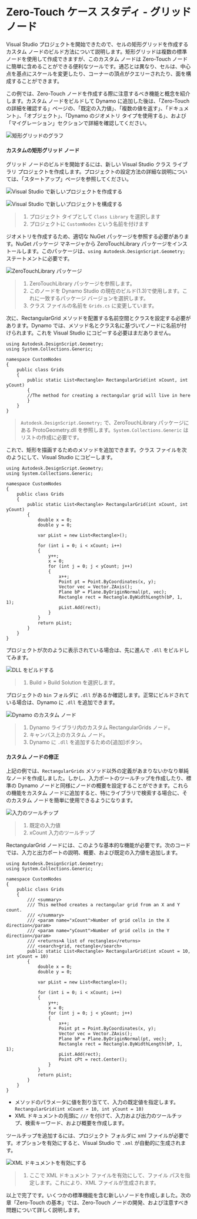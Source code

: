 # Zero-Touch ケース スタディ - グリッド ノード

Visual Studio プロジェクトを開始できたので、セルの矩形グリッドを作成するカスタム ノードのビルド方法について説明します。矩形グリッドは複数の標準ノードを使用して作成できますが、このカスタム ノードは Zero-Touch ノードに簡単に含めることができる便利なツールです。通芯とは異なり、セルは、中心点を基点にスケールを変更したり、コーナーの頂点がクエリーされたり、面を構成することができます。

この例では、Zero-Touch ノードを作成する際に注意するべき機能と概念を紹介します。カスタム ノードをビルドして Dynamo に追加した後は、「Zero-Touch の詳細を確認する」ページの、「既定の入力値」、「複数の値を返す」、「ドキュメント」、「オブジェクト」、「Dynamo のジオメトリ タイプを使用する」、および「マイグレーション」セクションで詳細を確認してください。

![矩形グリッドのグラフ](images/cover-image.jpg)

#### カスタムの矩形グリッド ノード <a href="#custom-rectangular-grid-node" id="custom-rectangular-grid-node"></a>

グリッド ノードのビルドを開始するには、新しい Visual Studio クラス ライブラリ プロジェクトを作成します。プロジェクトの設定方法の詳細な説明については、「スタートアップ」ページを参照してください。

![Visual Studio で新しいプロジェクトを作成する](images/vs-new-project-1.jpg)

![Visual Studio で新しいプロジェクトを構成する](images/vs-new-project-2.jpg)

> 1. プロジェクト タイプとして `Class Library` を選択します
> 2. プロジェクトに `CustomNodes` という名前を付けます

ジオメトリを作成するため、適切な NuGet パッケージを参照する必要があります。NuGet パッケージ マネージャから ZeroTouchLibrary パッケージをインストールします。このパッケージは、`using Autodesk.DesignScript.Geometry;` ステートメントに必要です。

![ZeroTouchLibrary パッケージ](images/vs-nugetpackage.jpg)

> 1. ZeroTouchLibrary パッケージを参照します。
> 2. このノードを Dynamo Studio の現在のビルド(1.3)で使用します。これに一致するパッケージ バージョンを選択します。
> 3. クラス ファイルの名前を `Grids.cs` に変更しています。

次に、RectangularGrid メソッドを配置する名前空間とクラスを設定する必要があります。Dynamo では、メソッド名とクラス名に基づいてノードに名前が付けられます。これを Visual Studio にコピーする必要はまだありません。

```
using Autodesk.DesignScript.Geometry;
using System.Collections.Generic;

namespace CustomNodes
{
    public class Grids
    {
        public static List<Rectangle> RectangularGrid(int xCount, int yCount)
        {
        //The method for creating a rectangular grid will live in here
        }
    }
}
```

> `Autodesk.DesignScript.Geometry;` で、ZeroTouchLibrary パッケージにある ProtoGeometry.dll を参照します。`System.Collections.Generic` はリストの作成に必要です。

これで、矩形を描画するためのメソッドを追加できます。クラス ファイルを次のようにして、Visual Studio にコピーします。

```
using Autodesk.DesignScript.Geometry;
using System.Collections.Generic;

namespace CustomNodes
{
    public class Grids
    {
        public static List<Rectangle> RectangularGrid(int xCount, int yCount)
        {
            double x = 0;
            double y = 0;

            var pList = new List<Rectangle>();

            for (int i = 0; i < xCount; i++)
            {
                y++;
                x = 0;
                for (int j = 0; j < yCount; j++)
                {
                    x++;
                    Point pt = Point.ByCoordinates(x, y);
                    Vector vec = Vector.ZAxis();
                    Plane bP = Plane.ByOriginNormal(pt, vec);
                    Rectangle rect = Rectangle.ByWidthLength(bP, 1, 1);
                    pList.Add(rect);
                }
            }
            return pList;
        }
    }
}
```

プロジェクトが次のように表示されている場合は、先に進んで `.dll` をビルドしてみます。

![DLL をビルドする](images/vs-grids.jpg)

> 1. Build > Build Solution を選択します。

プロジェクトの `bin` フォルダに `.dll` があるか確認します。正常にビルドされている場合は、Dynamo に `.dll` を追加できます。

![Dynamo のカスタム ノード](images/RectangularGrid-Dynamo.jpg)

> 1. Dynamo ライブラリ内のカスタム RectangularGrids ノード。
> 2. キャンバス上のカスタム ノード。
> 3. Dynamo に `.dll` を追加するための[追加]ボタン。

#### カスタム ノードの修正 <a href="#custom-node-modifications" id="custom-node-modifications"></a>

上記の例では、`RectangularGrids` メソッド以外の定義があまりないかなり単純なノードを作成しました。しかし、入力ポートのツールチップを作成したり、標準の Dynamo ノードと同様にノードの概要を設定することができます。これらの機能をカスタム ノードに追加すると、特にライブラリで検索する場合に、そのカスタム ノードを簡単に使用できるようになります。

![入力のツールチップ](images/nodemodification.png)

> 1. 既定の入力値
> 2. xCount 入力のツールチップ

RectangularGrid ノードには、このような基本的な機能が必要です。次のコードでは、入力と出力ポートの説明、概要、および既定の入力値を追加します。

```
using Autodesk.DesignScript.Geometry;
using System.Collections.Generic;

namespace CustomNodes
{
    public class Grids
    {
        /// <summary>
        /// This method creates a rectangular grid from an X and Y count.
        /// </summary>
        /// <param name="xCount">Number of grid cells in the X direction</param>
        /// <param name="yCount">Number of grid cells in the Y direction</param>
        /// <returns>A list of rectangles</returns>
        /// <search>grid, rectangle</search>
        public static List<Rectangle> RectangularGrid(int xCount = 10, int yCount = 10)
        {
            double x = 0;
            double y = 0;

            var pList = new List<Rectangle>();

            for (int i = 0; i < xCount; i++)
            {
                y++;
                x = 0;
                for (int j = 0; j < yCount; j++)
                {
                    x++;
                    Point pt = Point.ByCoordinates(x, y);
                    Vector vec = Vector.ZAxis();
                    Plane bP = Plane.ByOriginNormal(pt, vec);
                    Rectangle rect = Rectangle.ByWidthLength(bP, 1, 1);
                    pList.Add(rect);
                    Point cPt = rect.Center();
                }
            }
            return pList;
        }
    }
}
```

* メソッドのパラメータに値を割り当てて、入力の既定値を指定します。`RectangularGrid(int xCount = 10, int yCount = 10)`
* XML ドキュメントの先頭に `///` を付けて、入力および出力のツールチップ、検索キーワード、および概要を作成します。

ツールチップを追加するには、プロジェクト フォルダに xml ファイルが必要です。オプションを有効にすると、Visual Studio で `.xml` が自動的に生成されます。

![XML ドキュメントを有効にする](images/vs-xml.jpg)

> 1. ここで XML ドキュメント ファイルを有効にして、ファイル パスを指定します。これにより、XML ファイルが生成されます。

以上で完了です。いくつかの標準機能を含む新しいノードを作成しました。次の章「Zero-Touch の基本」では、Zero-Touch ノードの開発、および注意すべき問題について詳しく説明します。
